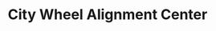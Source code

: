 ---
title: "City Wheel Alignment Center"
url: /karachi/city-wheel-alignment-center/
shop: Autowerkstatt
---